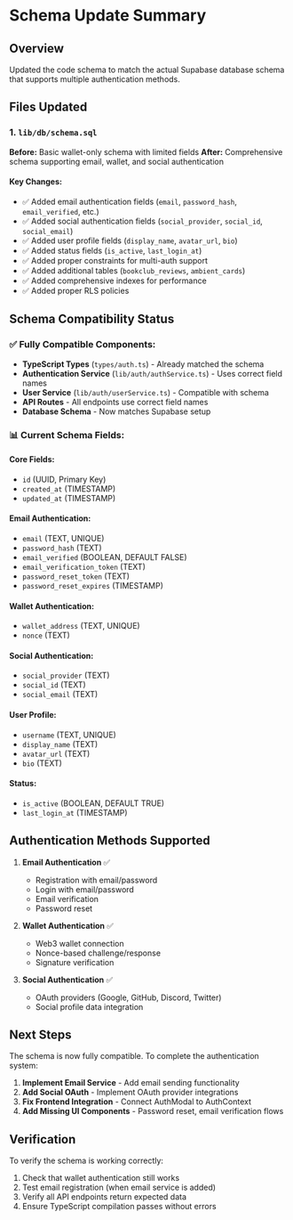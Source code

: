 # Schema Update Summary

## Overview

Updated the code schema to match the actual Supabase database schema that supports multiple authentication methods.

## Files Updated

### 1. `lib/db/schema.sql`

**Before:** Basic wallet-only schema with limited fields
**After:** Comprehensive schema supporting email, wallet, and social authentication

#### Key Changes:

- ✅ Added email authentication fields (`email`, `password_hash`, `email_verified`, etc.)
- ✅ Added social authentication fields (`social_provider`, `social_id`, `social_email`)
- ✅ Added user profile fields (`display_name`, `avatar_url`, `bio`)
- ✅ Added status fields (`is_active`, `last_login_at`)
- ✅ Added proper constraints for multi-auth support
- ✅ Added additional tables (`bookclub_reviews`, `ambient_cards`)
- ✅ Added comprehensive indexes for performance
- ✅ Added proper RLS policies

## Schema Compatibility Status

### ✅ Fully Compatible Components:

- **TypeScript Types** (`types/auth.ts`) - Already matched the schema
- **Authentication Service** (`lib/auth/authService.ts`) - Uses correct field names
- **User Service** (`lib/auth/userService.ts`) - Compatible with schema
- **API Routes** - All endpoints use correct field names
- **Database Schema** - Now matches Supabase setup

### 📊 Current Schema Fields:

#### Core Fields:

- `id` (UUID, Primary Key)
- `created_at` (TIMESTAMP)
- `updated_at` (TIMESTAMP)

#### Email Authentication:

- `email` (TEXT, UNIQUE)
- `password_hash` (TEXT)
- `email_verified` (BOOLEAN, DEFAULT FALSE)
- `email_verification_token` (TEXT)
- `password_reset_token` (TEXT)
- `password_reset_expires` (TIMESTAMP)

#### Wallet Authentication:

- `wallet_address` (TEXT, UNIQUE)
- `nonce` (TEXT)

#### Social Authentication:

- `social_provider` (TEXT)
- `social_id` (TEXT)
- `social_email` (TEXT)

#### User Profile:

- `username` (TEXT, UNIQUE)
- `display_name` (TEXT)
- `avatar_url` (TEXT)
- `bio` (TEXT)

#### Status:

- `is_active` (BOOLEAN, DEFAULT TRUE)
- `last_login_at` (TIMESTAMP)

## Authentication Methods Supported

1. **Email Authentication** ✅

   - Registration with email/password
   - Login with email/password
   - Email verification
   - Password reset

2. **Wallet Authentication** ✅

   - Web3 wallet connection
   - Nonce-based challenge/response
   - Signature verification

3. **Social Authentication** ✅
   - OAuth providers (Google, GitHub, Discord, Twitter)
   - Social profile data integration

## Next Steps

The schema is now fully compatible. To complete the authentication system:

1. **Implement Email Service** - Add email sending functionality
2. **Add Social OAuth** - Implement OAuth provider integrations
3. **Fix Frontend Integration** - Connect AuthModal to AuthContext
4. **Add Missing UI Components** - Password reset, email verification flows

## Verification

To verify the schema is working correctly:

1. Check that wallet authentication still works
2. Test email registration (when email service is added)
3. Verify all API endpoints return expected data
4. Ensure TypeScript compilation passes without errors
